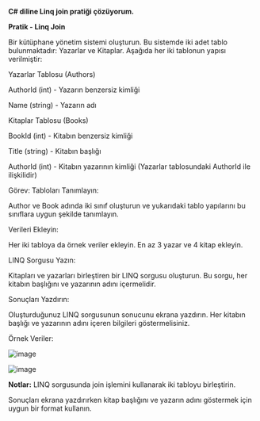 **C# diline Linq join pratiği çözüyorum.**

**Pratik  - Linq Join**

Bir kütüphane yönetim sistemi oluşturun. Bu sistemde iki adet tablo bulunmaktadır: Yazarlar ve Kitaplar. Aşağıda her iki tablonun yapısı verilmiştir:

Yazarlar Tablosu (Authors)

AuthorId (int) - Yazarın benzersiz kimliği

Name (string) - Yazarın adı

Kitaplar Tablosu (Books)

BookId (int) - Kitabın benzersiz kimliği

Title (string) - Kitabın başlığı

AuthorId (int) - Kitabın yazarının kimliği (Yazarlar tablosundaki AuthorId ile ilişkilidir)

Görev:
Tabloları Tanımlayın:

Author ve Book adında iki sınıf oluşturun ve yukarıdaki tablo yapılarını bu sınıflara uygun şekilde tanımlayın.

Verileri Ekleyin:

Her iki tabloya da örnek veriler ekleyin. En az 3 yazar ve 4 kitap ekleyin.

LINQ Sorgusu Yazın:

Kitapları ve yazarları birleştiren bir LINQ sorgusu oluşturun. Bu sorgu, her kitabın başlığını ve yazarının adını içermelidir.

Sonuçları Yazdırın:

Oluşturduğunuz LINQ sorgusunun sonucunu ekrana yazdırın. Her kitabın başlığı ve yazarının adını içeren bilgileri göstermelisiniz.

Örnek Veriler:

![image](https://github.com/user-attachments/assets/b3394256-a1fe-406f-877b-f56b95fea42d)

![image](https://github.com/user-attachments/assets/14c4d55a-f20b-4443-bf25-45bb63d6f5f7)

**Notlar:**
LINQ sorgusunda join işlemini kullanarak iki tabloyu birleştirin.

Sonuçları ekrana yazdırırken kitap başlığını ve yazarın adını göstermek için uygun bir format kullanın.

